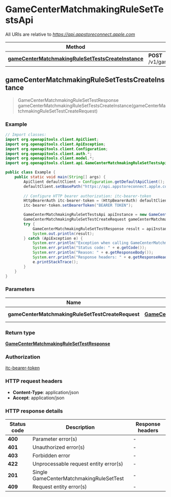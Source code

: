 # GameCenterMatchmakingRuleSetTestsApi

All URIs are relative to *https://api.appstoreconnect.apple.com*

| Method | HTTP request | Description |
|------------- | ------------- | -------------|
| [**gameCenterMatchmakingRuleSetTestsCreateInstance**](GameCenterMatchmakingRuleSetTestsApi.md#gameCenterMatchmakingRuleSetTestsCreateInstance) | **POST** /v1/gameCenterMatchmakingRuleSetTests |  |



## gameCenterMatchmakingRuleSetTestsCreateInstance

> GameCenterMatchmakingRuleSetTestResponse gameCenterMatchmakingRuleSetTestsCreateInstance(gameCenterMatchmakingRuleSetTestCreateRequest)



### Example

```java
// Import classes:
import org.openapitools.client.ApiClient;
import org.openapitools.client.ApiException;
import org.openapitools.client.Configuration;
import org.openapitools.client.auth.*;
import org.openapitools.client.model.*;
import org.openapitools.client.api.GameCenterMatchmakingRuleSetTestsApi;

public class Example {
    public static void main(String[] args) {
        ApiClient defaultClient = Configuration.getDefaultApiClient();
        defaultClient.setBasePath("https://api.appstoreconnect.apple.com");
        
        // Configure HTTP bearer authorization: itc-bearer-token
        HttpBearerAuth itc-bearer-token = (HttpBearerAuth) defaultClient.getAuthentication("itc-bearer-token");
        itc-bearer-token.setBearerToken("BEARER TOKEN");

        GameCenterMatchmakingRuleSetTestsApi apiInstance = new GameCenterMatchmakingRuleSetTestsApi(defaultClient);
        GameCenterMatchmakingRuleSetTestCreateRequest gameCenterMatchmakingRuleSetTestCreateRequest = new GameCenterMatchmakingRuleSetTestCreateRequest(); // GameCenterMatchmakingRuleSetTestCreateRequest | GameCenterMatchmakingRuleSetTest representation
        try {
            GameCenterMatchmakingRuleSetTestResponse result = apiInstance.gameCenterMatchmakingRuleSetTestsCreateInstance(gameCenterMatchmakingRuleSetTestCreateRequest);
            System.out.println(result);
        } catch (ApiException e) {
            System.err.println("Exception when calling GameCenterMatchmakingRuleSetTestsApi#gameCenterMatchmakingRuleSetTestsCreateInstance");
            System.err.println("Status code: " + e.getCode());
            System.err.println("Reason: " + e.getResponseBody());
            System.err.println("Response headers: " + e.getResponseHeaders());
            e.printStackTrace();
        }
    }
}
```

### Parameters


| Name | Type | Description  | Notes |
|------------- | ------------- | ------------- | -------------|
| **gameCenterMatchmakingRuleSetTestCreateRequest** | [**GameCenterMatchmakingRuleSetTestCreateRequest**](GameCenterMatchmakingRuleSetTestCreateRequest.md)| GameCenterMatchmakingRuleSetTest representation | |

### Return type

[**GameCenterMatchmakingRuleSetTestResponse**](GameCenterMatchmakingRuleSetTestResponse.md)

### Authorization

[itc-bearer-token](../README.md#itc-bearer-token)

### HTTP request headers

- **Content-Type**: application/json
- **Accept**: application/json

### HTTP response details
| Status code | Description | Response headers |
|-------------|-------------|------------------|
| **400** | Parameter error(s) |  -  |
| **401** | Unauthorized error(s) |  -  |
| **403** | Forbidden error |  -  |
| **422** | Unprocessable request entity error(s) |  -  |
| **201** | Single GameCenterMatchmakingRuleSetTest |  -  |
| **409** | Request entity error(s) |  -  |

